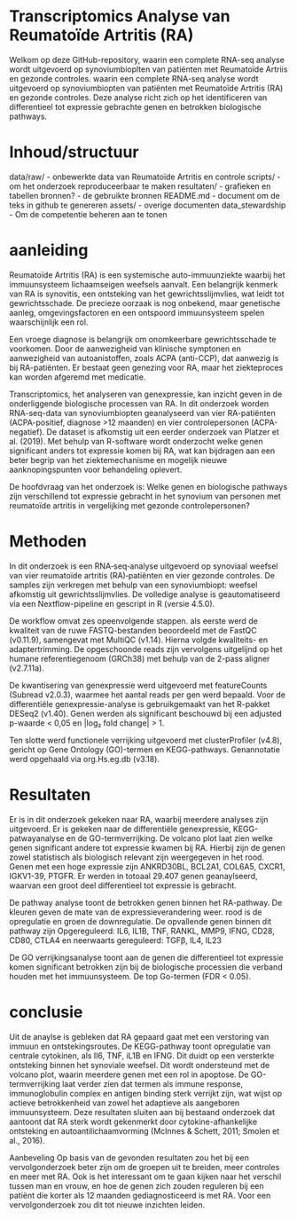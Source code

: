 # Transcriptomics Analyse van Reumatoïde Artritis (RA)
Welkom op deze GitHub-repository, waarin een complete RNA-seq analyse wordt uitgevoerd op synoviumbioplten van patiënten met Reumatoïde Artriis en gezonde controles. waarin een complete RNA-seq analyse wordt uitgevoerd op synoviumbiopten van patiënten met Reumatoïde Artritis (RA) en gezonde controles. Deze analyse richt zich op het identificeren van differentieel tot expressie gebrachte genen en betrokken biologische pathways.

# Inhoud/structuur
data/raw/ - onbewerkte data van Reumatoïde Artritis en controle 
scripts/ - om het onderzoek reproduceerbaar te maken
resultaten/ - grafieken en tabellen 
bronnen? - de gebruikte bronnen 
README.md - document om de teks in github te genereren 
assets/ - overige documenten
data_stewardship - Om de competentie beheren aan te tonen


# aanleiding

Reumatoïde Artritis (RA) is een systemische auto-immuunziekte waarbij het immuunsysteem lichaamseigen weefsels aanvalt. Een belangrijk kenmerk van RA is synovitis, een ontsteking van het gewrichtsslijmvlies, wat leidt tot gewrichtsschade. De precieze oorzaak is nog onbekend, maar genetische aanleg, omgevingsfactoren en een ontspoord immuunsysteem spelen waarschijnlijk een rol.

Een vroege diagnose is belangrijk om onomkeerbare gewrichtsschade te voorkomen. Door de aanwezigheid van klinische symptonen en aanwezigheid van autoanistoffen, zoals ACPA (anti-CCP), dat aanwezig is bij RA-patiënten. Er bestaat geen genezing voor RA, maar het ziekteproces kan worden afgeremd met medicatie.

Transcriptomics, het analyseren van genexpressie, kan inzicht geven in de onderliggende biologische processen van RA. In dit onderzoek worden RNA-seq-data van synoviumbiopten geanalyseerd van vier RA-patiënten (ACPA-positief, diagnose >12 maanden) en vier controlepersonen (ACPA-negatief). De dataset is afkomstig uit een eerder onderzoek van Platzer et al. (2019). Met behulp van R-software wordt onderzocht welke genen significant anders tot expressie komen bij RA, wat kan bijdragen aan een beter begrip van het ziektemechanisme en mogelijk nieuwe aanknopingspunten voor behandeling oplevert.

De hoofdvraag van het onderzoek is: Welke genen en biologische pathways zijn verschillend tot expressie gebracht in het synovium van personen met reumatoïde artritis in vergelijking met gezonde controlepersonen?

# Methoden
In dit onderzoek is een RNA‑seq‑analyse uitgevoerd op synoviaal weefsel van vier reumatoïde artritis (RA)‑patiënten en vier gezonde controles. De samples zijn verkregen met behulp van een synoviumbiopt: weefsel afkomstig uit gewrichtsslijmvlies. De volledige analyse is geautomatiseerd via een Nextflow-pipeline en gescript in R (versie 4.5.0). 

De workflow omvat zes opeenvolgende stappen. als eerste werd de kwaliteit van de ruwe FASTQ-bestanden beoordeeld met de FastQC (v0.11.9), samengevat met MultiQC (v1.14). Hierna volgde kwaliteits- en adaptertrimming. De opgeschoonde reads zijn vervolgens uitgelijnd op het humane referentiegenoom (GRCh38) met behulp van de 2-pass aligner (v2.7.11a).

De kwantisering van genexpressie werd uitgevoerd met featureCounts (Subread v2.0.3), waarmee het aantal reads per gen werd bepaald. Voor de differentiële genexpressie-analyse is gebruikgemaakt van het R-pakket DESeq2 (v1.40). Genen werden als significant beschouwd bij een adjusted p-waarde < 0,05 en |log₂ fold change| > 1.

Ten slotte werd functionele verrijking uitgevoerd met clusterProfiler (v4.8), gericht op Gene Ontology (GO)-termen en KEGG-pathways. Genannotatie werd opgehaald via org.Hs.eg.db (v3.18).

# Resultaten
Er is in dit onderzoek gekeken naar RA, waarbij meerdere analyses zijn uitgevoerd. Er is gekeken naar de differentiële genexpressie, KEGG-patwayanalyse en de GO-termverrijking. 
De volcano plot laat zien welke genen significant andere tot expressie kwamen bij RA. Hierbij zijn de genen zowel statistisch als biologisch relevant zijn weergegeven in het rood. Genen met een hoge expressie zijn ANKRD30BL, BCL2A1, COL6A5, CXCR1, IGKV1-39, PTGFR. Er werden in totoaal 29.407 genen geanaylseerd, waarvan een groot deel differentieel tot expressie is gebracht. 

De pathway analyse toont de betrokken genen binnen het RA-pathway. De kleuren geven de mate van de expressieverandering weer. rood is de opregulatie en groen de downregulatie. De opvallende genen binnen dit pathway zijn Opgereguleerd: IL6, IL1B, TNF, RANKL, MMP9, IFNG, CD28, CD80, CTLA4 en neerwaarts gereguleerd: TGFβ, IL4, IL23

De GO verrijkingsanalyse toont aan de genen die differentieel tot expressie komen significant betrokken zijn bij de biologische processien die verband houden met het immuunsysteem. De top Go-termen (FDR < 0.05). 


# conclusie
Uit de anaylse is gebleken dat RA gepaard gaat met een verstoring van immuun en ontstekingsroutes. De KEGG-pathway toont opregulatie van centrale cytokinen, als Il6, TNF, iL1B en IFNG. Dit duidt op een versterkte ontsteking binnen het synoviale weefsel. Dit wordt ondersteund met de volcano plot, waarin meerdere genen met een rol in apoptose. De GO-termverrijking laat verder zien dat termen als immune response, immunoglobulin complex en antigen binding sterk verrijkt zijn, wat wijst op actieve betrokkenheid van zowel het adaptieve als aangeboren immuunsysteem.
Deze resultaten sluiten aan bij bestaand onderzoek dat aantoont dat RA sterk wordt gekenmerkt door cytokine-afhankelijke ontsteking en autoantilichaamvorming (McInnes & Schett, 2011; Smolen et al., 2016).
 
Aanbeveling
Op basis van de gevonden resultaten zou het bij een vervolgonderzoek beter zijn om de groepen uit te breiden, meer controles en meer met RA. Ook is het interessant om te gaan kijken naar het verschil tussen man en vrouw, en hoe de genen zich zouden reguleren bij een patiënt die korter als 12 maanden gediagnosticeerd is met RA. Voor een vervolgonderzoek zou dit tot nieuwe inzichten leiden. 






